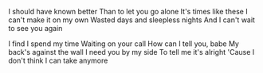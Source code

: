 I should have known better
Than to let you go alone
It's times like these
I can't make it on my own
Wasted days and sleepless nights
And I can't wait to see you again

I find I spend my time
Waiting on your call
How can I tell you, babe
My back's against the wall
I need you by my side
To tell me it's alright
'Cause I don't think I can take anymore
